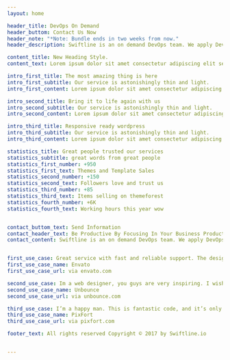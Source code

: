 ```yaml
---
layout: home

header_title: DevOps On Demand
header_buttom: Contact Us Now
header_note: "*Note: Bundle ends in two weeks from now."
header_description: Swiftline is an on demand DevOps team. We apply DevOps best practices, infraestructure in the cloud and technologies to allow business optimize their development product processes.

content_title: New Heading Style.
content_text: Lorem ipsum dolor sit amet consectetur adipiscing elit sed do eiusmod tempor incididunt ut labore et dolore magna aliqua Ut enim ad  voluptate velit esse cillum dolore eu fugiat.

intro_first_title: The most amazing thing is here
intro_first_subtitle: Our service is astonishingly thin and light.
intro_first_content: Lorem ipsum dolor sit amet consectetur adipiscing elit sed do eiusmod tempor incididunt ut labore et dolore magna aliqua Ut enim ad minim veniam quis nostrud exercitation ullamco laboris nisi ut aliquip ex commodo consequat Duis aute irure dolor in reprehenderit in voluptate velit esse cillum dolore eu fugiat nulla pariatur.

intro_second_title: Bring it to life again with us
intro_second_subtitle: Our service is astonishingly thin and light.
intro_second_content: Lorem ipsum dolor sit amet consectetur adipiscing elit sed do eiusmod tempor incididunt ut labore et dolore magna aliqua Ut enim ad minim veniam quis nostrud exercitation ullamco laboris nisi ut aliquip ex commodo consequat Duis aute irure dolor in reprehenderit in voluptate velit esse cillum dolore eu fugiat nulla pariatur.

intro_third_title: Responsive ready wordpress
intro_third_subtitle: Our service is astonishingly thin and light.
intro_third_content: Lorem ipsum dolor sit amet consectetur adipiscing elit sed do eiusmod tempor incididunt ut labore et dolore magna aliqua Ut enim ad minim veniam quis nostrud exercitation ullamco laboris nisi ut aliquip ex commodo consequat Duis aute irure dolor in reprehenderit in voluptate velit esse cillum dolore eu fugiat nulla pariatur.

statistics_title: Great people trusted our services
statistics_subtitle: great words from great people
statistics_first_number: +950
statistics_first_text: Themes and Template Sales
statistics_second_number: +150
statistics_second_text: Followers love and trust us
statistics_third_number: +85
statistics_third_text: Items selling on themeforest
statistics_fourth_number: +6K
statistics_fourth_text: Working hours this year wow


contact_buttom_text: Send Information
contact_header_text: Be Productive By Focusing In Your Business Product 
contact_content: Swiftline is an on demand DevOps team. We apply DevOps best practices, infraestructure in the cloud and technologies to allow business optimize their development product processes.


first_use_case: Great service with fast and reliable support. The design work and detail put into these themes has been recognized by my customers.
first_use_case_name: Envato
first_use_case_url: via envato.com

second_use_case: Im a web designer, you guys are very inspiring. I wish to see more work from you, maybe more freebies.
second_use_case_name: Unbounce
second_use_case_url: via unbounce.com

third_use_case: I’m a happy man. This is fantastic code, and it’s only just getting on its feet! love FlatBox alot :)
third_use_case_name: PixFort
third_use_case_url: via pixfort.com

footer_text: All rights reserved Copyright © 2017 by Swiftline.io


---
```

